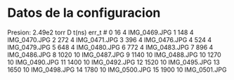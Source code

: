 # Datos de la configuracion
Presion: 2.49e2 torr
D t(ns) err_t #
0 16 4 IMG_0469.JPG
1 148 4 IMG_0470.JPG
2 272 4 IMG_0471.JPG
3 396 4 IMG_0476.JPG
4 524 4 IMG_0479.JPG
5 648 4 IMG_0480.JPG
6 772 4 IMG_0483.JPG
7 896 4 IMG_0486.JPG
8 1020 10 IMG_0487.JPG
9 1140 10 IMG_0488.JPG
10 1270 10 IMG_0490.JPG
11 1400 10 IMG_0492.JPG
12 1520 10 IMG_0495.JPG
13 1650 10 IMG_0498.JPG
14 1780 10 IMG_0500.JPG
15 1900 10 IMG_0501.JPG
